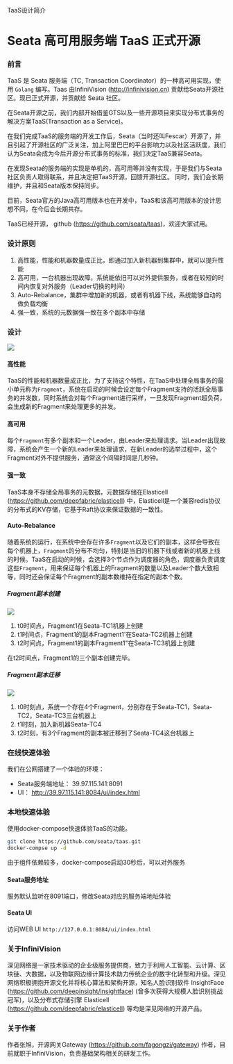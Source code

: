 TaaS设计简介

# Seata 高可用服务端 TaaS 正式开源

### 前言
TaaS 是 Seata 服务端（TC, Transaction Coordinator）的一种高可用实现，使用 `Golang` 编写。Taas 由InfiniVision (http://infinivision.cn) 贡献给Seata开源社区。现已正式开源，并贡献给 Seata 社区。

在Seata开源之前，我们内部开始借鉴GTS以及一些开源项目来实现分布式事务的解决方案TaaS(Transaction as a Service)。

在我们完成TaaS的服务端的开发工作后，Seata（当时还叫Fescar）开源了，并且引起了开源社区的广泛关注，加上阿里巴巴的平台影响力以及社区活跃度，我们认为Seata会成为今后开源分布式事务的标准，我们决定TaaS兼容Seata。

在发现Seata的服务端的实现是单机的，高可用等并没有实现，于是我们与Seata社区负责人取得联系，并且决定把TaaS开源，回馈开源社区。 同时，我们会长期维护，并且和Seata版本保持同步。

目前，Seata官方的Java高可用版本也在开发中，TaaS和该高可用版本的设计思想不同，在今后会长期共存。

TaaS已经开源， github (https://github.com/seata/taas)，欢迎大家试用。

### 设计原则
1. 高性能，性能和机器数量成正比，即通过加入新机器到集群中，就可以提升性能
2. 高可用，一台机器出现故障，系统能依旧可以对外提供服务，或者在较短的时间内恢复对外服务（Leader切换的时间）
3. Auto-Rebalance，集群中增加新的机器，或者有机器下线，系统能够自动的做负载均衡
4. 强一致，系统的元数据强一致在多个副本中存储

### 设计
![](../../img/taas.png)

#### 高性能
TaaS的性能和机器数量成正比，为了支持这个特性，在TaaS中处理全局事务的最小单元称为`Fragment`，系统在启动的时候会设定每个Fragment支持的活跃全局事务的并发数，同时系统会对每个Fragment进行采样，一旦发现Fragment超负荷，会生成新的Fragment来处理更多的并发。

#### 高可用
每个`Fragment`有多个副本和一个Leader，由Leader来处理请求。当Leader出现故障，系统会产生一个新的Leader来处理请求，在新Leader的选举过程中，这个Fragment对外不提供服务，通常这个间隔时间是几秒钟。

#### 强一致
TaaS本身不存储全局事务的元数据，元数据存储在Elasticell   (https://github.com/deepfabric/elasticell) 中，Elasticell是一个兼容redis协议的分布式的KV存储，它基于Raft协议来保证数据的一致性。

#### Auto-Rebalance
随着系统的运行，在系统中会存在许多`Fragment`以及它们的副本，这样会导致在每个机器上，`Fragment`的分布不均匀，特别是当旧的机器下线或者新的机器上线的时候。TaaS在启动的时候，会选择3个节点作为调度器的角色，调度器负责调度这些`Fragment`，用来保证每个机器上的Fragment的数量以及Leader个数大致相等，同时还会保证每个Fragment的副本数维持在指定的副本个数。

##### Fragment副本创建
![](../../img/taas_add.png)

1. t0时间点，Fragment1在Seata-TC1机器上创建
2. t1时间点，Fragment1的副本Fragment1'在Seata-TC2机器上创建
3. t2时间点，Fragment1的副本Fragment1"在Seata-TC3机器上创建

在t2时间点，Fragment1的三个副本创建完毕。

##### Fragment副本迁移
![](../../img/taas_move.png)
1. t0时刻点，系统一个存在4个Fragment，分别存在于Seata-TC1，Seata-TC2，Seata-TC3三台机器上
2. t1时刻，加入新机器Seata-TC4
3. t2时刻，有3个Fragment的副本被迁移到了Seata-TC4这台机器上

### 在线快速体验
我们在公网搭建了一个体验的环境：
* Seata服务端地址： 39.97.115.141:8091
* UI： http://39.97.115.141:8084/ui/index.html

### 本地快速体验
使用docker-compose快速体验TaaS的功能。
```bash
git clone https://github.com/seata/taas.git
docker-compse up -d
```
由于组件依赖较多，docker-compose启动30秒后，可以对外服务

#### Seata服务地址
服务默认监听在8091端口，修改Seata对应的服务端地址体验

#### Seata UI 
访问WEB UI `http://127.0.0.1:8084/ui/index.html`

### 关于InfiniVision
深见网络是一家技术驱动的企业级服务提供商，致力于利用人工智能、云计算、区块链、大数据，以及物联网边缘计算技术助力传统企业的数字化转型和升级。深见网络积极拥抱开源文化并将核心算法和架构开源，知名人脸识别软件 InsightFace (https://github.com/deepinsight/insightface) (曾多次获得大规模人脸识别挑战冠军)，以及分布式存储引擎 Elasticell (https://github.com/deepfabric/elasticell) 等均是深见网络的开源产品。

### 关于作者
作者张旭，开源网关Gateway (https://github.com/fagongzi/gateway) 作者，目前就职于InfiniVision，负责基础架构相关的研发工作。
